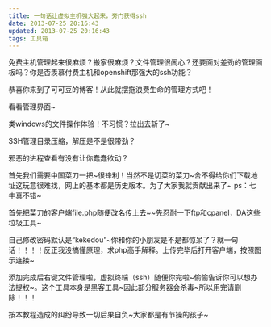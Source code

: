 ```yaml
---
title: 一句话让虚拟主机强大起来，旁门获得ssh
date: 2013-07-25 20:16:43
updated: 2013-07-25 20:16:43
tags: 工具箱
---
```

免费主机管理起来很麻烦？搬家很麻烦？文件管理很闹心？还要面对差劲的管理面板吗？你是否羡慕付费主机和openshift那强大的ssh功能？

恭喜你来到了可可豆的博客！从此就摆拖浪费生命的管理方式吧！
<!-- more --> 
看看管理界面~

类windows的文件操作体验！不习惯？拉出去斩了~

SSH管理目录压缩，解压是不是很带劲？

邪恶的进程查看有没有让你蠢蠢欲动？

首先我们需要中国菜刀一把~很锋利！当然不是切菜的菜刀~舍不得给你们下载地址这玩意很难找，网上的基本都是历史版本。为了大家我就贡献出来了~ ps：七牛真不错~

首先把菜刀的客户端file.php随便改名传上去~~先忍耐一下ftp和cpanel，DA这些垃圾工具~

自己修改密码默认是“kekedou”~你和你的小朋友是不是都惊呆了？就一句话！！！！反正我没搞懂原理，求php高手解释。上传完毕后打开客户端，按照图示连接~

添加完成后右键文件管理啦，虚拟终端（ssh）随便你完啦~偷偷告诉你可以想办法提权~。这个工具本身是黑客工具~因此部分服务器会杀毒~所以用完请删除！！！

按本教程造成的纠纷导致一切后果自负~大家都是有节操的孩子~